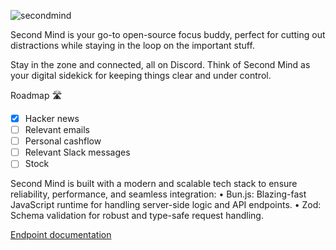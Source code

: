 ![secondmind](https://github.com/user-attachments/assets/9f21c791-6323-44a7-a91e-c80c3b8ca9d5)

Second Mind is your go-to open-source focus buddy, perfect for cutting out distractions while staying in the loop on the important stuff.

Stay in the zone and connected, all on Discord. Think of Second Mind as your digital sidekick for keeping things clear and under control.

Roadmap 🛣️

- [x]  Hacker news
- [ ]  Relevant emails
- [ ]  Personal cashflow
- [ ]  Relevant Slack messages
- [ ]  Stock

Second Mind is built with a modern and scalable tech stack to ensure reliability, performance, and seamless integration:
	•	Bun.js: Blazing-fast JavaScript runtime for handling server-side logic and API endpoints.
	•	Zod: Schema validation for robust and type-safe request handling.

[Endpoint documentation](https://berry-rifle-c8e.notion.site/Second-Mind-183a2fbfece3803bb561e4c3a7859149)
